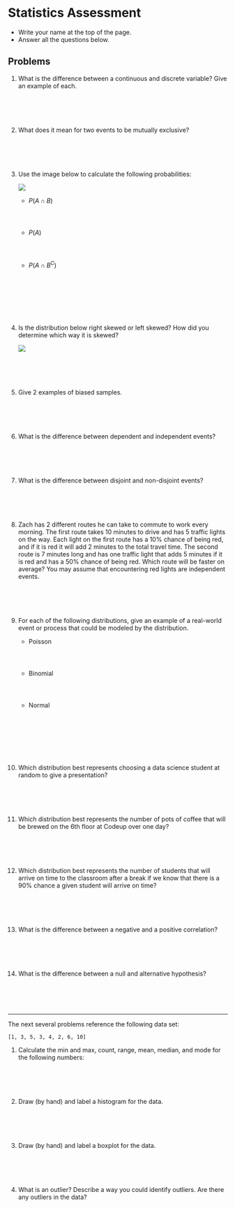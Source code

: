 <style>ol li { padding-bottom: 4em; /*room to write*/ }</style>

# Statistics Assessment

- Write your name at the top of the page.
- Answer all the questions below.

## Problems

1. What is the difference between a continuous and discrete variable? Give an
   example of each.

1. What does it mean for two events to be mutually exclusive?

1. Use the image below to calculate the following probabilities:

    ![](probability-venn-diagram.svg)

    - $P(A \cap B)$
    - $P(A)$
    - $P(A \cap B^C)$

1. Is the distribution below right skewed or left skewed? How did you determine
   which way it is skewed?

    ![](skewed_distribution.png)

1. Give 2 examples of biased samples.

1. What is the difference between dependent and independent events?

1. What is the difference between disjoint and non-disjoint events?

1. Zach has 2 different routes he can take to commute to work every morning. The
   first route takes 10 minutes to drive and has 5 traffic lights on the way.
   Each light on the first route has a 10% chance of being red, and if it is red
   it will add 2 minutes to the total travel time. The second route is 7 minutes
   long and has one traffic light that adds 5 minutes if it is red and has a 50%
   chance of being red. Which route will be faster on average? You may assume
   that encountering red lights are independent events.

1. For each of the following distributions, give an example of a real-world
    event or process that could be modeled by the distribution.

    - Poisson
    - Binomial
    - Normal

1. Which distribution best represents choosing a data science student at random
   to give a presentation?

1. Which distribution best represents the number of pots of coffee that will be
   brewed on the 6th floor at Codeup over one day?

1. Which distribution best represents the number of students that will arrive on
   time to the classroom after a break if we know that there is a 90% chance a
   given student will arrive on time?

1. What is the difference between a negative and a positive correlation?

1. What is the difference between a null and alternative hypothesis?

---

The next several problems reference the following data set:

    [1, 3, 5, 3, 4, 2, 6, 10]

1. Calculate the min and max, count, range, mean, median, and mode for the
   following numbers:

1. Draw (by hand) and label a histogram for the data.

1. Draw (by hand) and label a boxplot for the data.

1. What is an outlier? Describe a way you could identify outliers. Are there any
   outliers in the data?

